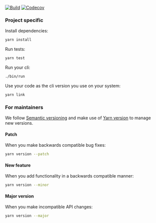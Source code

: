 [![Build](https://github.com/{{repo-name}}/workflows/Build%20&%20Publish%20CLI/badge.svg)](https://github.com/{{repo-name}}/actions?query=workflow%3A%22Build+%26+Publish+CLI%22)
[![Codecov](https://codecov.io/gh/{{repo-name}}/branch/master/graph/badge.svg)](https://codecov.io/gh/{{repo-name}})

### Project specific

Install dependencies:

```sh
yarn install
```

Run tests:

```sh
yarn test
```

Run your cli:

```sh
./bin/run
```

Use your code as the cli version you use on your system:

```sh
yarn link
```

### For maintainers

We follow [Semantic versioning](https://semver.org/) and make use of [Yarn version](https://classic.yarnpkg.com/docs/cli/version) to manage new versions.

#### Patch

When you make backwards compatible bug fixes:

```sh
yarn version --patch
```

#### New feature

When you add functionality in a backwards compatible manner:

```sh
yarn version --minor
```

#### Major version

When you make incompatible API changes:

```sh
yarn version --major
```

